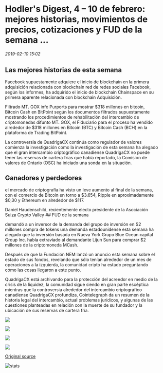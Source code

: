 # Hodler's Digest, 4 – 10 de febrero: mejores historias, movimientos de precios, cotizaciones y FUD de la semana ...

###### 2019-02-10 15:02

## Las mejores historias de esta semana

Facebook supuestamente adquiere el inicio de blockchain en la primera adquisición relacionada con blockchain red de redes sociales Facebook, según los informes, ha adquirido el inicio de blockchain Chainspace en su primera aparente relacionada con blockchain Adquisición.

Filtrado MT. GOX info Purports para mostrar $318 millones en bitcoin, Bitcoin Cash en BitPoint según los documentos filtrados supuestamente mostrando los procedimientos de rehabilitación del intercambio de criptomonedas difunto MT. GOX, el Fiduciario para el proceso ha vendido alrededor de $318 millones en Bitcoin (BTC) y Bitcoin Cash (BCH) en la plataforma de Trading BitPoint.

La controversia de QuadrigaCX continúa como regulador de valores comienza la investigación como la investigación de esta semana ha alegado que el gran intercambio criptográfico canadiense QuadrigaCX no puede tener las reservas de cartera frías que había reportado, la Comisión de valores de Ontario (OSC) ha iniciado una sonda en la situación.

## Ganadores y perdedores

el mercado de criptografía ha visto un leve aumento al final de la semana, con el comercio de Bitcoin en torno a $3.654, Ripple en aproximadamente $0,30 y Ethereum en alrededor de $117.

Daniel Haudenschild, recientemente electo presidente de la Asociación Suiza Crypto Valley ## FUD de la semana

demandó a un inversor de la demanda del grupo de inversión en $2 millones compra de tokens una demanda estadounidense esta semana ha alegado que la inversión basada en Nueva York Grupo Blue Ocean capital Group Inc. había extraviado al demandante Lijun Sun para comprar $2 millones de la criptomoneda MCash.

Después de que la Fundación NEM lanzó un anuncio esta semana sobre el estado de sus fondos, revelando que sólo tenían alrededor de un mes de operaciones a la izquierda, la comunidad cripto ha estado preguntando cómo las cosas llegaron a este punto.

QuadrigaCX está archivando para la protección del acreedor en medio de la crisis de la liquidez, la comunidad sigue siendo en gran parte escéptica mientras que la controversia alrededor del intercambio criptográfico canadiense QuadrigaCX profundiza, Cointelegraph da un resumen de la historia legal del intercambio, actual problemas jurídicos, y algunas de las cuestiones planteadas en relación con la muerte de su fundador y la ubicación de sus reservas de cartera fría.

![](https://s3.cointelegraph.com/storage/uploads/view/d40e229b60fe0cca7ad07313428cab1d.jpg)

![](https://s3.cointelegraph.com/storage/uploads/view/17f25425701fffa0611c64a6c69f5ea2.png)

![](https://s3.cointelegraph.com/storage/uploads/view/16e885d62292ee2b4526bd505d7af5cd.jpg)

![](https://s3.cointelegraph.com/storage/uploads/view/99a4a112c0a505a2e46862755169c298.jpg)

[Original source](https://cointelegraph.com/news/hodlers-digest-february-410-top-stories-price-movements-quotes-and-fud-of-the-week)

![stats](https://c.statcounter.com/11760860/0/a89fa40b/1/ "stats")